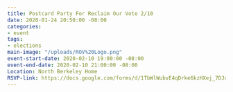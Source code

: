 ```yaml
---
title: Postcard Party For Reclaim Our Vote 2/10
date: 2020-01-24 20:50:00 -08:00
categories:
- event
tags:
- elections
main-image: "/uploads/ROV%20Logo.png"
event-start-date: 2020-02-10 19:00:00 -08:00
event-end-date: 2020-02-10 21:00:00 -08:00
Location: North Berkeley Home
RSVP-link: https://docs.google.com/forms/d/1TbWlWubvE4qDrke6kzHXej_7DJq2aGhxNijQB7XtHiw/edit
---
```


